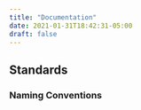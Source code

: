 ```yaml
---
title: "Documentation"
date: 2021-01-31T18:42:31-05:00
draft: false
---
```


## Standards

### Naming Conventions